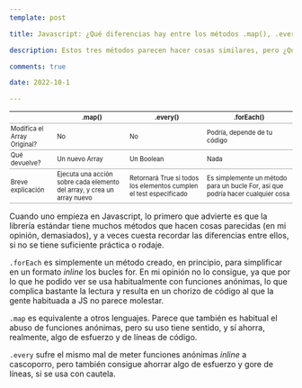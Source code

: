 ```yaml
---
template: post

title: Javascript: ¿Qué diferencias hay entre los métodos .map(), .every() y .forEach()?

description: Estos tres métodos parecen hacer cosas similares, pero ¿Qué diferencias existen entre ellos?

comments: true

date: 2022-10-1

---
```


<style>
	th, tr {border-bottom: 1px solid darkgrey;}
	td {padding: 0.2em;}
	table {font-size: 0.8em;}
</style>

<table>
<thead>
  <tr>
    <th></th>
    <th>.map()</th>
    <th>.every()</th>
    <th>.forEach()</th>
  </tr>
</thead>
<tbody>
  <tr>
    <td>Modifica el Array Original?</td>
    <td>No</td>
    <td>No</td>
    <td>Podría, depende de tu código</td>
  </tr>
  <tr>
    <td>Qué devuelve?</td>
    <td>Un nuevo Array</td>
    <td>Un Boolean</td>
    <td>Nada</td>
  </tr>
  <tr>
    <td>Breve explicación</td>
    <td>Ejecuta una acción sobre cada elemento del array, y crea un array nuevo</td>
    <td>Retornará True si todos los elementos cumplen el test especificado</td>
    <td>Es simplemente un método para un bucle For, asi que podría hacer cualquier cosa</td>
  </tr>
</tbody>
</table>

Cuando uno empieza en Javascript, lo primero que advierte es que la librería estándar tiene muchos métodos que hacen cosas parecidas (en mi opinión, demasiados), y a veces cuesta recordar las diferencias entre ellos, si no se tiene suficiente práctica o rodaje.

`.forEach` es simplemente un método creado, en principio, para simplificar en un formato *inline* los bucles for. En mi opinión no lo consigue, ya que por lo que he podido ver se usa habitualmente con funciones anónimas, lo que complica bastante la lectura y resulta en un chorizo de código al que la gente habituada a JS no parece molestar.

`.map` es equivalente a otros lenguajes. Parece que también es habitual el abuso de funciones anónimas, pero su uso tiene sentido, y sí ahorra, realmente, algo de esfuerzo y de líneas de código.

`.every` sufre el mismo mal de meter funciones anónimas *inline* a cascoporro, pero también consigue ahorrar algo de esfuerzo y gore de líneas, si se usa con cautela.